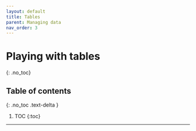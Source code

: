 ```yaml
---
layout: default
title: Tables
parent: Managing data
nav_order: 3
---
```


# Playing with tables
{: .no_toc}

## Table of contents
{: .no_toc .text-delta }

1. TOC
{:toc}
---
